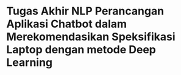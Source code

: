 # Tugas Akhir NLP Perancangan Aplikasi Chatbot dalam Merekomendasikan Speksifikasi Laptop dengan metode Deep Learning
